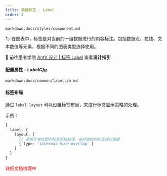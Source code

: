 ```yaml
---
title: 数据标签 - Label
order: 4
---
```


`markdown:docs/styles/component.md`

🏷️ 在图表中，标签是对当前的一组数据进行的内容标注。包括数据点、拉线、文本数值等元素，根据不同的图表类型选择使用。

🎨 前往墨者学院 [AntV 设计 | 标签 Label](https://www.yuque.com/mo-college/vis-design/roy3am) 查看**设计指引**

#### 配置属性 - _LabelCfg_

`markdown:docs/common/label.zh.md`

#### 标签布局

通过 `label.layout` 可以设置标签布局，来进行标签显示策略的处理。

示例：

```ts
{
  label: {
    layout: [
      // 适用于柱状图的标签遮挡处理，会对遮挡的标签进行隐藏
      { type: 'interval-hide-overlap' }
    ]
  }
}
```

<span style="color:red;">详细文档梳理中</span>
